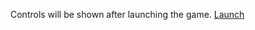 Controls will be shown after launching the game.
[Launch]("https://jankaminski.github.io/Minecraft-in-WebGL/")
